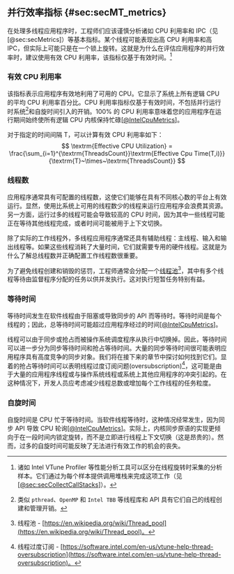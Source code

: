 ## 并行效率指标 {#sec:secMT_metrics}

在处理多线程应用程序时，工程师们应该谨慎分析诸如 CPU 利用率和 IPC（见 [@sec:secMetrics]）等基本指标。某个线程可能表现出高 CPU 利用率和高 IPC，但实际上可能只是在一个锁上旋转。这就是为什么在评估应用程序的并行效率时，建议使用有效 CPU 利用率，该指标仅基于有效时间。[^12]

### 有效 CPU 利用率

该指标表示应用程序有效地利用了可用的 CPU。它显示了系统上所有逻辑 CPU 的平均 CPU 利用率百分比。CPU 利用率指标仅基于有效时间，不包括并行运行时系统[^11]和自旋时间引入的开销。100% 的 CPU 利用率意味着您的应用程序在运行期间始终使所有逻辑 CPU 内核保持忙碌[[@IntelCpuMetrics](../References.md#IntelCpuMetrics)]。

对于指定的时间间隔 T，可以计算有效 CPU 利用率如下：
$$
\textrm{Effective CPU Utilization} = \frac{\sum_{i=1}^{\textrm{ThreadsCount}}\textrm{Effective Cpu Time(T,i)}}{\textrm{T}~\times~\textrm{ThreadsCount}}
$$

### 线程数

应用程序通常具有可配置的线程数，这使它们能够在具有不同核心数的平台上有效运行。显然，使用比系统上可用的线程数少的线程来运行应用程序会浪费其资源。另一方面，运行过多的线程可能会导致较高的 CPU 时间，因为其中一些线程可能正在等待其他线程完成，或者时间可能被用于上下文切换。

除了实际的工作线程外，多线程应用程序通常还具有辅助线程：主线程、输入和输出线程等。如果这些线程消耗了大量时间，它们就需要专用的硬件线程。这就是为什么了解总线程数并正确配置工作线程数很重要。

为了避免线程创建和销毁的惩罚，工程师通常会分配一个[线程池](https://en.wikipedia.org/wiki/Thread_pool)[^14]，其中有多个线程等待由监督程序分配的任务以供并发执行。这对执行短暂任务特别有益。

### 等待时间

等待时间发生在软件线程由于阻塞或导致同步的 API 而等待时。等待时间是每个线程的；因此，总等待时间可能超过应用程序经过的时间[[@IntelCpuMetrics](../References.md#IntelCpuMetrics)]。

线程可以由于同步或抢占而被操作系统调度程序从执行中切换掉。因此，等待时间可以进一步分为同步等待时间和抢占等待时间。大量的同步等待时间很可能表明应用程序具有高度竞争的同步对象。我们将在接下来的章节中探讨如何找到它们。显着的抢占等待时间可以表明线程过度订阅问题(oversubscription)[^13]，这可能是由于大量的应用程序线程或与操作系统线程或系统上其他应用程序的冲突引起的。在这种情况下，开发人员应考虑减少线程总数或增加每个工作线程的任务粒度。

### 自旋时间

自旋时间是 CPU 忙于等待时间。当软件线程等待时，这种情况经常发生，因为同步 API 导致 CPU 轮询[[@IntelCpuMetrics](../References.md#IntelCpuMetrics)]。实际上，内核同步原语的实现更倾向于在一段时间内锁定旋转，而不是立即进行线程上下文切换（这是昂贵的）。然而，过多的自旋时间可能反映了无法进行有效工作的机会的丧失。

[^11]: 类似 `pthread`、`OpenMP` 和 `Intel TBB` 等线程库和 API 具有它们自己的线程创建和管理开销。
[^12]: 诸如 Intel VTune Profiler 等性能分析工具可以区分在线程旋转时采集的分析样本。它们通过为每个样本提供调用堆栈来完成这项工作（见 [[@sec:secCollectCallStacks](../5-Performance-Analysis-Approaches/5-5_Sampling_cn.md#sec:secCollectCallStacks)]）。
[^13]: 线程过度订阅 - [https://software.intel.com/en-us/vtune-help-thread-oversubscription](https://software.intel.com/en-us/vtune-help-thread-oversubscription)。
[^14]: 线程池 - [https://en.wikipedia.org/wiki/Thread_pool](https://en.wikipedia.org/wiki/Thread_pool)。
